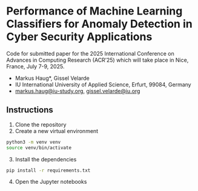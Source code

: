 # Performance of Machine Learning Classifiers for Anomaly Detection in Cyber Security Applications
Code for submitted paper for the 2025 International Conference on Advances in Computing Research (ACR’25) which will take place in Nice, France, July 7-9, 2025.

- Markus Haug*, Gissel Velarde
- IU International University of Applied Science, Erfurt, 99084, Germany
- markus.haug@iu-study.org, gissel.velarde@iu.org

## Instructions

1. Clone the repository
2. Create a new virtual environment

```bash
python3 -m venv venv
source venv/bin/activate
```

3. Install the dependencies

```bash
pip install -r requirements.txt
```

4. Open the Jupyter notebooks